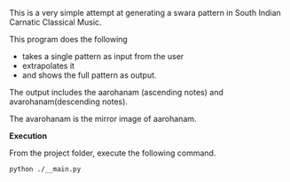 This is a very simple attempt at generating a swara pattern in South Indian Carnatic Classical Music. 

This program does the following 
- takes a single pattern as input from the user
- extrapolates it
- and shows the full pattern as output.

The output includes the aarohanam (ascending notes) and avarohanam(descending notes).

The avarohanam is the mirror image of aarohanam.

**Execution**

From the project folder, execute the following command.

```python ./__main.py```